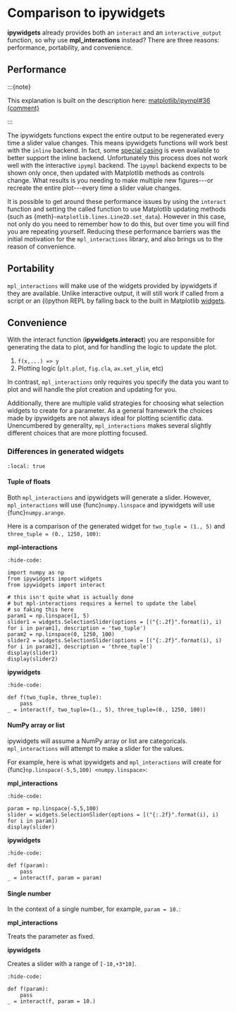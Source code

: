 # Comparison to ipywidgets

**ipywidgets** already provides both an `interact` and an `interactive_output` function, so why use **mpl_interactions** instead? There are three reasons: performance, portability, and convenience.

## Performance

:::{note}

This explanation is built on the description here: [matplotlib/ipympl#36 (comment)](https://github.com/matplotlib/ipympl/issues/36#issuecomment-361234270)

:::

The ipywidgets functions expect the entire output to be regenerated every time a slider value changes. This means ipywidgets functions will work best with the `inline` backend. In fact, some [special casing](https://github.com/jupyter-widgets/ipywidgets/blob/6be18d9b75353f7b4a1c328c6ea06d8959f978f6/ipywidgets/widgets/interaction.py#L230) is even available to better support the inline backend. Unfortunately this process does not work well with the interactive `ipympl` backend. The `ipympl` backend expects to be shown only once, then updated with Matplotlib methods as controls change. What results is you needing to make multiple new figures---or recreate the entire plot---every time a slider value changes.

It is possible to get around these performance issues by using the `interact` function and setting the called function to use Matplotlib updating methods (such as {meth}`~matplotlib.lines.Line2D.set_data`). However in this case, not only do you need to remember how to do this, but over time you will find you are repeating yourself. Reducing these performance barriers was the initial motivation for the `mpl_interactions` library, and also brings us to the reason of convenience.

## Portability

`mpl_interactions` will make use of the widgets provided by ipywidgets if they are available. Unlike interactive output, it will still work if called from a script or an (i)python REPL by falling back to the built in Matplotlib [widgets](https://matplotlib.org/api/widgets_api.html?highlight=widgets#module-matplotlib.widgets).

## Convenience

With the interact function (**ipywidgets.interact**) you are responsible for generating the data to plot, and for handling the logic to update the plot.

1. `f(x,...) => y`
2. Plotting logic (`plt.plot`, `fig.cla`, `ax.set_ylim`, etc)

In contrast, `mpl_interactions` only requires you specify the data you want to plot and will handle the plot creation and updating for you.

Additionally, there are multiple valid strategies for choosing what selection widgets to create for a parameter. As a general framework the choices made by ipywidgets are not always ideal for plotting scientific data. Unencumbered by generality, `mpl_interactions` makes several slightly different choices that are more plotting focused.

### Differences in generated widgets

```{contents}
:local: true
```

#### Tuple of floats

Both `mpl_interactions` and ipywidgets will generate a slider. However, `mpl_interactions` will use {func}`numpy.linspace` and ipywidgets will use {func}`numpy.arange`.

Here is a comparison of the generated widget for `two_tuple = (1., 5)` and `three_tuple = (0., 1250, 100)`:

**mpl-interactions**

```{jupyter-execute}
:hide-code:

import numpy as np
from ipywidgets import widgets
from ipywidgets import interact

# this isn't quite what is actually done
# but mpl-interactions requires a kernel to update the label
# so faking this here
param1 = np.linspace(1, 5)
slider1 = widgets.SelectionSlider(options = [("{:.2f}".format(i), i) for i in param1], description = 'two_tuple')
param2 = np.linspace(0, 1250, 100)
slider2 = widgets.SelectionSlider(options = [("{:.2f}".format(i), i) for i in param2], description = 'three_tuple')
display(slider1)
display(slider2)
```

**ipywidgets**

```{jupyter-execute}
:hide-code:

def f(two_tuple, three_tuple):
    pass
_ = interact(f, two_tuple=(1., 5), three_tuple=(0., 1250, 100))
```

#### NumPy array or list

ipywidgets will assume a NumPy array or list are categoricals. `mpl_interactions` will attempt to make a slider for the values.

For example, here is what ipywidgets and `mpl_interactions` will create for {func}`np.linspace(-5,5,100) <numpy.linspace>`:

**mpl_interactions**

```{jupyter-execute}
:hide-code:

param = np.linspace(-5,5,100)
slider = widgets.SelectionSlider(options = [("{:.2f}".format(i), i) for i in param])
display(slider)
```

**ipywidgets**

```{jupyter-execute}
:hide-code:

def f(param):
    pass
_ = interact(f, param = param)
```

#### Single number

In the context of a single number, for example, `param = 10.`:

**mpl_interactions**

Treats the parameter as fixed.

**ipywidgets**

Creates a slider with a range of `[-10,+3*10]`.

```{jupyter-execute}
:hide-code:

def f(param):
    pass
_ = interact(f, param = 10.)
```
